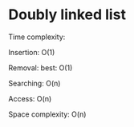 # Doubly linked list


Time complexity:


Insertion: O(1)


Removal: best: O(1)


Searching: O(n)


Access: O(n)



Space complexity: O(n)

